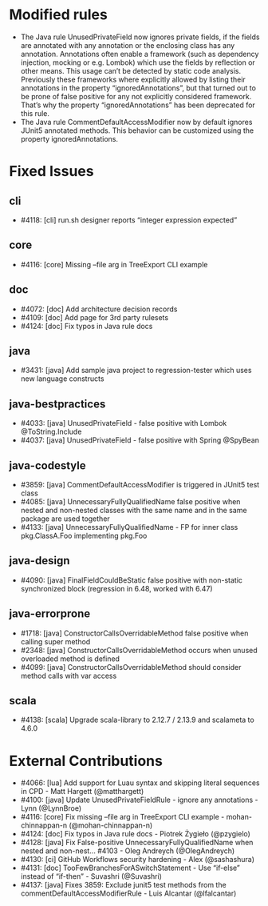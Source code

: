 # Modified rules

- The Java rule UnusedPrivateField now ignores private fields, if the fields are annotated with any annotation or the enclosing class has any annotation. Annotations often enable a framework (such as dependency injection, mocking or e.g. Lombok) which use the fields by reflection or other means. This usage can’t be detected by static code analysis. Previously these frameworks where explicitly allowed by listing their annotations in the property “ignoredAnnotations”, but that turned out to be prone of false positive for any not explicitly considered framework. That’s why the property “ignoredAnnotations” has been deprecated for this rule.
- The Java rule CommentDefaultAccessModifier now by default ignores JUnit5 annotated methods. This behavior can be customized using the property ignoredAnnotations.

# Fixed Issues

## cli
- #4118: [cli] run.sh designer reports “integer expression expected”

## core
- #4116: [core] Missing –file arg in TreeExport CLI example

## doc
- #4072: [doc] Add architecture decision records
- #4109: [doc] Add page for 3rd party rulesets
- #4124: [doc] Fix typos in Java rule docs

## java
- #3431: [java] Add sample java project to regression-tester which uses new language constructs

## java-bestpractices
- #4033: [java] UnusedPrivateField - false positive with Lombok @ToString.Include
- #4037: [java] UnusedPrivateField - false positive with Spring @SpyBean

## java-codestyle
- #3859: [java] CommentDefaultAccessModifier is triggered in JUnit5 test class
- #4085: [java] UnnecessaryFullyQualifiedName false positive when nested and non-nested classes with the same name and in the same package are used together
- #4133: [java] UnnecessaryFullyQualifiedName - FP for inner class pkg.ClassA.Foo implementing pkg.Foo

## java-design
- #4090: [java] FinalFieldCouldBeStatic false positive with non-static synchronized block (regression in 6.48, worked with 6.47)

## java-errorprone
- #1718: [java] ConstructorCallsOverridableMethod false positive when calling super method
- #2348: [java] ConstructorCallsOverridableMethod occurs when unused overloaded method is defined
- #4099: [java] ConstructorCallsOverridableMethod should consider method calls with var access

## scala
- #4138: [scala] Upgrade scala-library to 2.12.7 / 2.13.9 and scalameta to 4.6.0


# External Contributions

- #4066: [lua] Add support for Luau syntax and skipping literal sequences in CPD - Matt Hargett (@matthargett)
- #4100: [java] Update UnusedPrivateFieldRule - ignore any annotations - Lynn (@LynnBroe)
- #4116: [core] Fix missing –file arg in TreeExport CLI example - mohan-chinnappan-n (@mohan-chinnappan-n)
- #4124: [doc] Fix typos in Java rule docs - Piotrek Żygieło (@pzygielo)
- #4128: [java] Fix False-positive UnnecessaryFullyQualifiedName when nested and non-nest… #4103 - Oleg Andreych (@OlegAndreych)
- #4130: [ci] GitHub Workflows security hardening - Alex (@sashashura)
- #4131: [doc] TooFewBranchesForASwitchStatement - Use “if-else” instead of “if-then” - Suvashri (@Suvashri)
- #4137: [java] Fixes 3859: Exclude junit5 test methods from the commentDefaultAccessModifierRule - Luis Alcantar (@lfalcantar)

